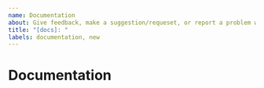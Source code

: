 ```yaml
---
name: Documentation
about: Give feedback, make a suggestion/requeset, or report a problem with the documentation
title: "[docs]: "
labels: documentation, new
---
```


# Documentation
